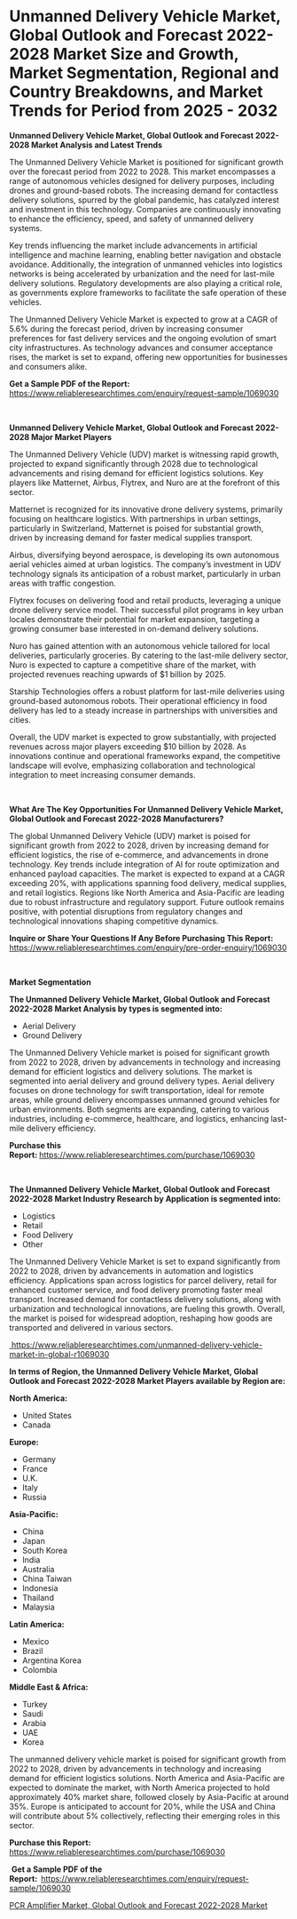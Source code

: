 <p><h1>Unmanned Delivery Vehicle Market, Global Outlook and Forecast 2022-2028 Market Size and Growth, Market Segmentation, Regional and Country Breakdowns, and Market Trends for Period from 2025 -  2032</h1></p><p><strong>Unmanned Delivery Vehicle Market, Global Outlook and Forecast 2022-2028 Market Analysis and Latest Trends</strong></p>
<p><p>The Unmanned Delivery Vehicle Market is positioned for significant growth over the forecast period from 2022 to 2028. This market encompasses a range of autonomous vehicles designed for delivery purposes, including drones and ground-based robots. The increasing demand for contactless delivery solutions, spurred by the global pandemic, has catalyzed interest and investment in this technology. Companies are continuously innovating to enhance the efficiency, speed, and safety of unmanned delivery systems.</p><p>Key trends influencing the market include advancements in artificial intelligence and machine learning, enabling better navigation and obstacle avoidance. Additionally, the integration of unmanned vehicles into logistics networks is being accelerated by urbanization and the need for last-mile delivery solutions. Regulatory developments are also playing a critical role, as governments explore frameworks to facilitate the safe operation of these vehicles.</p><p>The Unmanned Delivery Vehicle Market is expected to grow at a CAGR of 5.6% during the forecast period, driven by increasing consumer preferences for fast delivery services and the ongoing evolution of smart city infrastructures. As technology advances and consumer acceptance rises, the market is set to expand, offering new opportunities for businesses and consumers alike.</p></p>
<p><strong>Get a Sample PDF of the Report:&nbsp;</strong> <a href="https://www.reliableresearchtimes.com/enquiry/request-sample/1069030?utm_campaign=2609&utm_medium=2&utm_source=Github&utm_content=ia&utm_term=21032025&utm_id=unmanned-delivery-vehicle-market-global-outlook-and-forecast-2022-2028">https://www.reliableresearchtimes.com/enquiry/request-sample/1069030</a></p>
<p>&nbsp;</p>
<p><strong>Unmanned Delivery Vehicle Market, Global Outlook and Forecast 2022-2028 Major Market Players</strong></p>
<p><p>The Unmanned Delivery Vehicle (UDV) market is witnessing rapid growth, projected to expand significantly through 2028 due to technological advancements and rising demand for efficient logistics solutions. Key players like Matternet, Airbus, Flytrex, and Nuro are at the forefront of this sector. </p><p>Matternet is recognized for its innovative drone delivery systems, primarily focusing on healthcare logistics. With partnerships in urban settings, particularly in Switzerland, Matternet is poised for substantial growth, driven by increasing demand for faster medical supplies transport.</p><p>Airbus, diversifying beyond aerospace, is developing its own autonomous aerial vehicles aimed at urban logistics. The company’s investment in UDV technology signals its anticipation of a robust market, particularly in urban areas with traffic congestion. </p><p>Flytrex focuses on delivering food and retail products, leveraging a unique drone delivery service model. Their successful pilot programs in key urban locales demonstrate their potential for market expansion, targeting a growing consumer base interested in on-demand delivery solutions.</p><p>Nuro has gained attention with an autonomous vehicle tailored for local deliveries, particularly groceries. By catering to the last-mile delivery sector, Nuro is expected to capture a competitive share of the market, with projected revenues reaching upwards of $1 billion by 2025.</p><p>Starship Technologies offers a robust platform for last-mile deliveries using ground-based autonomous robots. Their operational efficiency in food delivery has led to a steady increase in partnerships with universities and cities.</p><p>Overall, the UDV market is expected to grow substantially, with projected revenues across major players exceeding $10 billion by 2028. As innovations continue and operational frameworks expand, the competitive landscape will evolve, emphasizing collaboration and technological integration to meet increasing consumer demands.</p></p>
<p>&nbsp;</p>
<p><strong>What Are The Key Opportunities For Unmanned Delivery Vehicle Market, Global Outlook and Forecast 2022-2028 Manufacturers?</strong></p>
<p><p>The global Unmanned Delivery Vehicle (UDV) market is poised for significant growth from 2022 to 2028, driven by increasing demand for efficient logistics, the rise of e-commerce, and advancements in drone technology. Key trends include integration of AI for route optimization and enhanced payload capacities. The market is expected to expand at a CAGR exceeding 20%, with applications spanning food delivery, medical supplies, and retail logistics. Regions like North America and Asia-Pacific are leading due to robust infrastructure and regulatory support. Future outlook remains positive, with potential disruptions from regulatory changes and technological innovations shaping competitive dynamics.</p></p>
<p><strong>Inquire or Share Your Questions If Any Before Purchasing This Report:</strong> <a href="https://www.reliableresearchtimes.com/enquiry/pre-order-enquiry/1069030?utm_campaign=2609&utm_medium=2&utm_source=Github&utm_content=ia&utm_term=21032025&utm_id=unmanned-delivery-vehicle-market-global-outlook-and-forecast-2022-2028">https://www.reliableresearchtimes.com/enquiry/pre-order-enquiry/1069030</a></p>
<p>&nbsp;</p>
<p><strong>Market Segmentation</strong></p>
<p><strong>The Unmanned Delivery Vehicle Market, Global Outlook and Forecast 2022-2028 Market Analysis by types is segmented into:</strong></p>
<p><ul><li>Aerial Delivery</li><li>Ground Delivery</li></ul></p>
<p><p>The Unmanned Delivery Vehicle market is poised for significant growth from 2022 to 2028, driven by advancements in technology and increasing demand for efficient logistics and delivery solutions. The market is segmented into aerial delivery and ground delivery types. Aerial delivery focuses on drone technology for swift transportation, ideal for remote areas, while ground delivery encompasses unmanned ground vehicles for urban environments. Both segments are expanding, catering to various industries, including e-commerce, healthcare, and logistics, enhancing last-mile delivery efficiency.</p></p>
<p><strong>Purchase this Report:&nbsp;</strong><a href="https://www.reliableresearchtimes.com/purchase/1069030?utm_campaign=2609&utm_medium=2&utm_source=Github&utm_content=ia&utm_term=21032025&utm_id=unmanned-delivery-vehicle-market-global-outlook-and-forecast-2022-2028">https://www.reliableresearchtimes.com/purchase/1069030</a></p>
<p>&nbsp;</p>
<p><strong>The Unmanned Delivery Vehicle Market, Global Outlook and Forecast 2022-2028 Market Industry Research by Application is segmented into:</strong></p>
<p><ul><li>Logistics</li><li>Retail</li><li>Food Delivery</li><li>Other</li></ul></p>
<p><p>The Unmanned Delivery Vehicle Market is set to expand significantly from 2022 to 2028, driven by advancements in automation and logistics efficiency. Applications span across logistics for parcel delivery, retail for enhanced customer service, and food delivery promoting faster meal transport. Increased demand for contactless delivery solutions, along with urbanization and technological innovations, are fueling this growth. Overall, the market is poised for widespread adoption, reshaping how goods are transported and delivered in various sectors.</p></p>
<p><a href="https://www.reliableresearchtimes.com/unmanned-delivery-vehicle-market-in-global-r1069030?utm_campaign=2609&utm_medium=2&utm_source=Github&utm_content=ia&utm_term=21032025&utm_id=unmanned-delivery-vehicle-market-global-outlook-and-forecast-2022-2028">&nbsp;https://www.reliableresearchtimes.com/unmanned-delivery-vehicle-market-in-global-r1069030</a></p>
<p><strong>In terms of Region, the Unmanned Delivery Vehicle Market, Global Outlook and Forecast 2022-2028 Market Players available by Region are:</strong></p>
<p>
    <p> <strong> North America: </strong>
        <ul>
            <li>United States</li>
            <li>Canada</li>
        </ul>
        </p> 
    <p> <strong> Europe: </strong>
        <ul>
            <li>Germany</li>
            <li>France</li>
            <li>U.K.</li>
            <li>Italy</li>
            <li>Russia</li>
        </ul>
        </p> 
    <p> <strong> Asia-Pacific: </strong>
        <ul>
            <li>China</li>
            <li>Japan</li>
            <li>South Korea</li>
            <li>India</li>
            <li>Australia</li>
            <li>China Taiwan</li>
            <li>Indonesia</li>
            <li>Thailand</li>
            <li>Malaysia</li>
        </ul>
        </p> 
    <p> <strong> Latin America: </strong>
        <ul>
            <li>Mexico</li>
            <li>Brazil</li>
            <li>Argentina Korea</li>
            <li>Colombia</li>
        </ul>
        </p> 
    <p> <strong> Middle East & Africa: </strong>
        <ul>
            <li>Turkey</li>
            <li>Saudi</li>
            <li>Arabia</li>
            <li>UAE</li>
            <li>Korea</li>
        </ul>
    </p>
    </p>
<p><p>The unmanned delivery vehicle market is poised for significant growth from 2022 to 2028, driven by advancements in technology and increasing demand for efficient logistics solutions. North America and Asia-Pacific are expected to dominate the market, with North America projected to hold approximately 40% market share, followed closely by Asia-Pacific at around 35%. Europe is anticipated to account for 20%, while the USA and China will contribute about 5% collectively, reflecting their emerging roles in this sector.</p></p>
<p><strong>Purchase this Report: </strong><a href="https://www.reliableresearchtimes.com/purchase/1069030?utm_campaign=2609&utm_medium=2&utm_source=Github&utm_content=ia&utm_term=21032025&utm_id=unmanned-delivery-vehicle-market-global-outlook-and-forecast-2022-2028">https://www.reliableresearchtimes.com/purchase/1069030</a></p>
<p>&nbsp;<strong>Get a Sample PDF of the Report:&nbsp;&nbsp;</strong><a href="https://www.reliableresearchtimes.com/enquiry/request-sample/1069030?utm_campaign=2609&utm_medium=2&utm_source=Github&utm_content=ia&utm_term=21032025&utm_id=unmanned-delivery-vehicle-market-global-outlook-and-forecast-2022-2028">https://www.reliableresearchtimes.com/enquiry/request-sample/1069030</a></p>
<p><strong></strong></p>
<p><p><a href="https://github.com/lisaeichler20775/Market-Research-Report-List-1/blob/main/pcr-amplifier-market-global-outlook-and-forecast-2022-2028-market.md?utm_campaign=2609&utm_medium=2&utm_source=Github&utm_content=ia&utm_term=21032025&utm_id=unmanned-delivery-vehicle-market-global-outlook-and-forecast-2022-2028">PCR Amplifier Market, Global Outlook and Forecast 2022-2028 Market</a></p></p>